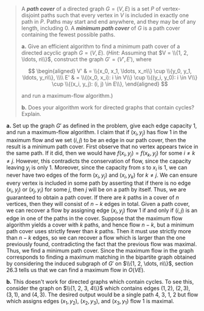 > A **_path cover_** of a directed graph $G = (V, E)$ is a set $P$ of vertex-disjoint paths such that every vertex in $V$ is included in exactly one path in $P$. Paths may start and end anywhere, and they may be of any length, including $0$. A **_minimum path cover_** of $G$ is a path cover containing the fewest possible paths.
>
> **a.** Give an efficient algorithm to find a minimum path cover of a directed acyclic graph $G = (V, E)$. ($\textit{Hint:}$ Assuming that $V = \\{1, 2, \ldots, n\\}$, construct the graph $G' = (V', E')$, where
>
> $$
> \begin{aligned}
> V' & = \\{x_0, x_1, \ldots, x_n\\} \cup \\{y_0, y_1, \ldots, y_n\\}, \\\\
> E' & = \\{(x_0, x_i): i \in V\\} \cup \\{(y_i, y_0): i \in V\\} \cup \\{(x_i, y_j): (i, j) \in E\\},
> \end{aligned}
> $$
>
> and run a maximum-flow algorithm.)
>
> **b.** Does your algorithm work for directed graphs that contain cycles? Explain.

**a.** Set up the graph $G'$ as defined in the problem, give each edge capacity $1$, and run a maximum-flow algorithm. I claim that if $(x_i, y_j)$ has flow $1$ in the maximum flow and we set $(i, j)$ to be an edge in our path cover, then the result is a minimum path cover. First observe that no vertex appears twice in the same path. If it did, then we would have $f(x_i, y_j) = f(x_k, y_j)$ for some $i \ne k \ne j$. However, this contradicts the conservation of flow, since the capacity leaving $y_j$ is only $1$. Moreover, since the capacity from $s$ to $x_i$ is $1$, we can never have two edges of the form $(x_i, y_j)$ and $(x_i, y_k)$ for $k \ne j$. We can ensure every vertex is included in some path by asserting that if there is no edge $(x_i, y_j)$ or $(x_j, y_i)$ for some $j$, then $j$ will be on a path by itself. Thus, we are guaranteed to obtain a path cover. If there are $k$ paths in a cover of $n$ vertices, then they will consist of $n − k$ edges in total. Given a path cover, we can recover a flow by assigning edge $(x_i, y_j)$ flow $1$ if and only if $(i, j)$ is an edge in one of the paths in the cover. Suppose that the maximum flow algorithm yields a cover with $k$ paths, and hence flow $n − k$, but a minimum path cover uses strictly fewer than $k$ paths. Then it must use strictly more than $n − k$ edges, so we can recover a flow which is larger than the one previously found, contradicting the fact that the previous flow was maximal. Thus, we find a minimum path cover. Since the maximum flow in the graph corresponds to finding a maximum matching in the bipartite graph obtained by considering the induced subgraph of $G'$ on $\\{1, 2, \dots, n\\}$, section 26.3 tells us that we can find a maximum flow in $O(V E)$.

**b.** This doesn't work for directed graphs which contain cycles. To see this, consider the graph on $\\{1, 2, 3, 4\\}$ which contains edges $(1, 2)$, $(2, 3)$, $(3, 1)$, and $(4, 3)$. The desired output would be a single path $4$, $3$, $1$, $2$ but flow which assigns edges $(x_1, y_2)$, $(x_2, y_3)$, and $(x_3, y_1)$ flow $1$ is maximal.
